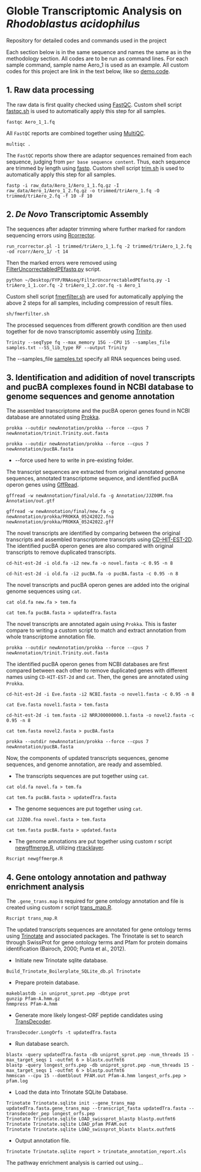 # Globle Transcriptomic Analysis on *Rhodoblastus acidophilus*
Repository for detailed codes and commands used in the project

Each section below is in the same sequence and names the same as in the methodology section. All codes are to be run as command lines. For each sample command, sample name Aero_1 is used as an example. All custom codes for this project are link in the text below, like so [demo.code](demo.code).

## 1. Raw data processing
The raw data is first quality checked using [FastQC](https://www.bioinformatics.babraham.ac.uk/projects/fastqc/). Custom shell script [fastqc.sh](fastqc.sh) is used to automatically apply this step for all samples.
```
fastqc Aero_1_1.fq
```
All `FastQC` reports are combined together using [MultiQC](https://multiqc.info).
```
multiqc .
```
The `FastQC` reports show there are adaptor sequences remained from each sequence, judging from `per base sequence content`. Thus, each sequence are trimmed by length using [fastp](https://github.com/OpenGene/fastp). Custom shell script [trim.sh](trim.sh) is used to automatically apply this step for all samples.
```
fastp -i raw_data/Aero_1/Aero_1_1.fq.gz -I raw_data/Aero_1/Aero_1_2.fq.gz -o trimmed/triAero_1.fq -O trimmed/triAero_2.fq -f 10 -F 10
```
## 2. *De Novo* Transcriptomic Assembly
The sequences after adapter trimming where further marked for random sequencing errors using [Rcorrector](https://github.com/mourisl/Rcorrector). 
```
run_rcorrector.pl -1 trimmed/triAero_1_1.fq -2 trimmed/triAero_1_2.fq -od rcorr/Aero_1/ -t 14
```
 Then the marked errors were removed using [FilterUncorrectabledPEfastq.py](https://github.com/harvardinformatics/TranscriptomeAssemblyTools/blob/master/FilterUncorrectabledPEfastq.py) script.
 ```
python ~/Desktop/FYP/RNAseq/FilterUncorrectabledPEfastq.py -1 triAero_1_1.cor.fq -2 triAero_1_2.cor.fq -s Aero_1
 ```
Custom shell script [fmerfilter.sh](kmerfilter.sh) are used for automatically applying the above 2 steps for all samples, including compression of result files.
```
sh/fmerfilter.sh
```
 The processed sequences from different growth condition are then used together for de novo transcriptomic assembly using [Trinity](https://github.com/alexdobin/STAR).
 ```
 Trinity --seqType fq --max_memory 15G --CPU 15 --samples_file samples.txt --SS_lib_type RF --output Trinity
 ```
The --samples_file [samples.txt](samples.txt) specify all RNA sequences being used.

## 3. Identification and adidition of novel transcripts and pucBA complexes found in NCBI database to genome sequences and genome annotation

The assembled transcriptome and the pucBA operon genes found in NCBI database are annotated using [Prokka](https://github.com/tseemann/prokka).
```
prokka --outdir newAnnotation/prokka --force --cpus 7 newAnnotation/trinit.Trinity.out.fasta

prokka --outdir newAnnotation/prokka --force --cpus 7 newAnnotation/pucBA.fasta
```
- --force used here to write in pre-existing folder.

The transcript sequences are extracted from original annotated genome sequences, annotated transcriptome sequence, and identified pucBA operon genes using [GffRead](http://ccb.jhu.edu/software/stringtie/gff.shtml).
```
gffread -w newAnnotation/final/old.fa -g Annotation/JJZ00M.fna Annotation/out.gtf

gffread -w newAnnotation/final/new.fa -g newAnnotation/prokka/PROKKA_05242022.fna newAnnotation/prokka/PROKKA_05242022.gff
```
The novel transcripts are identified by comparing between the original transcripts and assembled transcriptome transcripts using [CD-HIT-EST-2D](http://www.bioinformatics.org/cd-hit/cd-hit-user-guide). The identified pucBA operon genes are also compared with original transcripts to remove duplicated transcripts.
```
cd-hit-est-2d -i old.fa -i2 new.fa -o novel.fasta -c 0.95 -n 8

cd-hit-est-2d -i old.fa -i2 pucBA.fa -o pucBA.fasta -c 0.95 -n 8
```

The novel transcripts and pucBA operon genes are added into the original genome sequences using `cat`.
```
cat old.fa new.fa > tem.fa

cat tem.fa pucBA.fasta > updatedTra.fasta
```
The novel transcripts are annotated again using `Prokka`. This is faster compare to writing a custom script to match and extract annotation from whole transcriptome annotation file.
```
prokka --outdir newAnnotation/prokka --force --cpus 7 newAnnotation/trinit.Trinity.out.fasta
```
The identified pucBA operon genes from NCBI databases are first compared between each other to remove duplicated genes with different names using `CD-HIT-EST-2d` and `cat`. Then, the genes are annotated using `Prokka`.
```
cd-hit-est-2d -i Eve.fasta -i2 NCBI.fasta -o novel1.fasta -c 0.95 -n 8

cat Eve.fasta novel1.fasta > tem.fasta

cd-hit-est-2d -i tem.fasta -i2 NRRJ00000000.1.fasta -o novel2.fasta -c 0.95 -n 8

cat tem.fasta novel2.fasta > pucBA.fasta

prokka --outdir newAnnotation/prokka --force --cpus 7 newAnnotation/pucBA.fasta
```
Now, the components of updated transcripts sequences, genome sequences, and genome annotation, are ready and assembled.

- The transcripts sequences are put together using `cat`.
```
cat old.fa novel.fa > tem.fa

cat tem.fa pucBA.fasta > updatedTra.fasta
```
- The genome sequences are put together using `cat`.
```
cat JJZ00.fna novel.fasta > tem.fasta

cat tem.fasta pucBA.fasta > updated.fasta
```
- The genome annotations are put together using custom r script [newgffmerge.R](newgffmerge.R), utilizing [rtracklayer](https://bioconductor.org/packages/release/bioc/html/rtracklayer.html).
```
Rscript newgffmerge.R
```

## 4. Gene ontology annotation and pathway enrichment analysis

The `.gene_trans.map` is required for gene ontology annotation and file is created using custom r script [trans_map.R](trans_map.R).
```
Rscript trans_map.R
```
The updated transcripts sequences are annotated for gene ontology terms using [Trinotate](https://github.com/Trinotate/Trinotate.github.io/blob/master/index.asciidoc) and associated packages. The Trinotate is set to search through SwissProt for gene ontology terms and Pfam for protein domains identification (Bairoch, 2000; Punta et al., 2012).

- Initiate new Trinotate sqlite database.
```
Build_Trinotate_Boilerplate_SQLite_db.pl Trinotate
```
- Prepare protein database.
```
makeblastdb -in uniprot_sprot.pep -dbtype prot
gunzip Pfam-A.hmm.gz
hmmpress Pfam-A.hmm
```
- Generate more likely longest-ORF peptide candidates using [TransDecoder](https://github.com/TransDecoder/TransDecoder/releases).
```
TransDecoder.LongOrfs -t updatedTra.fasta
```
- Run database search.
```
blastx -query updatedTra.fasta -db uniprot_sprot.pep -num_threads 15 -max_target_seqs 1 -outfmt 6 > blastx.outfmt6
blastp -query longest_orfs.pep -db uniprot_sprot.pep -num_threads 15 -max_target_seqs 1 -outfmt 6 > blastp.outfmt6
hmmscan --cpu 15 --domtblout PFAM.out Pfam-A.hmm longest_orfs.pep > pfam.log
```
- Load the data into Trinotate SQLite Database.
```
Trinotate Trinotate.sqlite init --gene_trans_map updatedTra.fasta.gene_trans_map --transcript_fasta updatedTra.fasta --transdecoder_pep longest_orfs.pep
Trinotate Trinotate.sqlite LOAD_swissprot_blastp blastp.outfmt6
Trinotate Trinotate.sqlite LOAD_pfam PFAM.out
Trinotate Trinotate.sqlite LOAD_swissprot_blastx blastx.outfmt6
```
- Output annotation file.
```
Trinotate Trinotate.sqlite report > trinotate_annotation_report.xls
```

The pathway enrichment analysis is carried out using…
